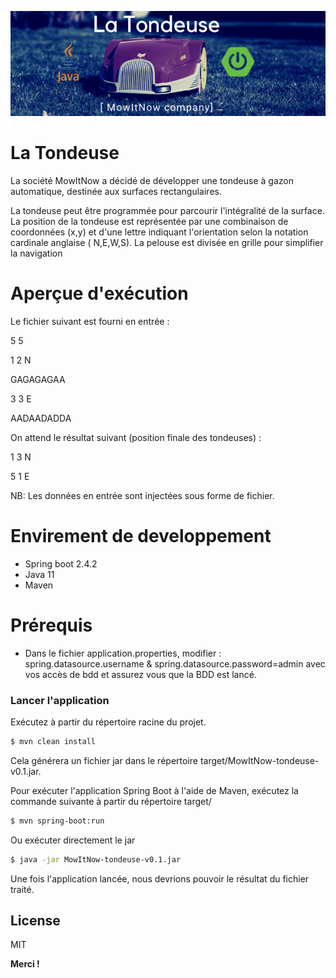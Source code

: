 ![Until Choice](https://raw.githubusercontent.com/Alilat-imad/tondeuse-program/develop/screenshot/tondeuse.png)

# La Tondeuse

La société MowItNow a décidé de développer une tondeuse à gazon automatique, destinée aux surfaces rectangulaires.

La tondeuse peut être programmée pour parcourir l'intégralité de la surface. La position de la tondeuse est représentée
par une combinaison de coordonnées (x,y) et d'une lettre indiquant l'orientation selon la notation cardinale anglaise (
N,E,W,S). La pelouse est divisée en grille pour simplifier la navigation

# Aperçue d'exécution

Le fichier suivant est fourni en entrée :

5 5

1 2 N

GAGAGAGAA

3 3 E

AADAADADDA

On attend le résultat suivant (position finale des tondeuses) :

1 3 N

5 1 E

NB: Les données en entrée sont injectées sous forme de fichier.

# Envirement de developpement

- Spring boot 2.4.2
- Java 11
- Maven

# Prérequis

- Dans le fichier application.properties, modifier : spring.datasource.username & spring.datasource.password=admin avec
  vos accès de bdd et assurez vous que la BDD est lancé.

### Lancer l'application

Exécutez à partir du répertoire racine du projet. 

```sh
$ mvn clean install 
```
Cela générera un fichier jar dans le répertoire target/MowItNow-tondeuse-v0.1.jar.

Pour exécuter l'application Spring Boot à l'aide de Maven, exécutez la commande suivante à partir du répertoire target/

```sh
$ mvn spring-boot:run
```

Ou exécuter directement le jar

```sh
$ java -jar MowItNow-tondeuse-v0.1.jar
```

Une fois l'application lancée, nous devrions pouvoir le résultat du fichier traité.

License
----

MIT

**Merci !**

